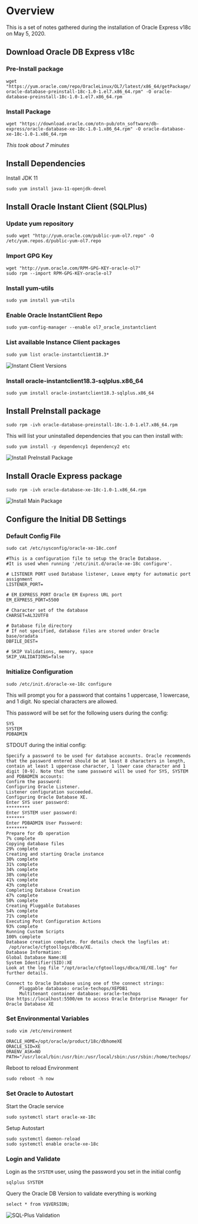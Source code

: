 # Overview
This is a set of notes gathered during the installation of Oracle Express v18c on May 5, 2020.

## Download Oracle DB Express v18c

### Pre-Install package
`wget "https://yum.oracle.com/repo/OracleLinux/OL7/latest/x86_64/getPackage/oracle-database-preinstall-18c-1.0-1.el7.x86_64.rpm" -O oracle-database-preinstall-18c-1.0-1.el7.x86_64.rpm`

### Install Package
`wget "https://download.oracle.com/otn-pub/otn_software/db-express/oracle-database-xe-18c-1.0-1.x86_64.rpm" -O oracle-database-xe-18c-1.0-1.x86_64.rpm`

*This took about 7 minutes*

## Install Dependencies

Install JDK 11

`sudo yum install java-11-openjdk-devel`

## Install Oracle Instant Client (SQLPlus)
### Update yum repository

`sudo wget "http://yum.oracle.com/public-yum-ol7.repo" -O /etc/yum.repos.d/public-yum-ol7.repo`

### Import GPG Key
```shell
wget "http://yum.oracle.com/RPM-GPG-KEY-oracle-ol7"
sudo rpm --import RPM-GPG-KEY-oracle-ol7
```

### Install yum-utils

`sudo yum install yum-utils`

### Enable Oracle InstantClient Repo

`sudo yum-config-manager --enable ol7_oracle_instantclient`

### List available Instance Client packages

`sudo yum list oracle-instantclient18.3*`

![Instant Client Versions](/oracle/screenshots/oracle-instantclient-versions.png)

### Install oracle-instantclient18.3-sqlplus.x86_64

`sudo yum install oracle-instantclient18.3-sqlplus.x86_64`

## Install PreInstall package

`sudo rpm -ivh oracle-database-preinstall-18c-1.0-1.el7.x86_64.rpm`

This will list your uninstalled dependencies that you can then install with:

 `sudo yum install -y dependency1 dependency2 etc`

![Install PreInstall Package](/oracle/screenshots/oracle-preinstall-dependencies.png)

## Install Oracle Express package

`sudo rpm -ivh oracle-database-xe-18c-1.0-1.x86_64.rpm`

![Install Main Package](/oracle/screenshots/oracle-installed.png)

## Configure the Initial DB Settings

### Default Config File

`sudo cat /etc/sysconfig/oracle-xe-18c.conf`

```shell
#This is a configuration file to setup the Oracle Database. 
#It is used when running '/etc/init.d/oracle-xe-18c configure'.

# LISTENER PORT used Database listener, Leave empty for automatic port assignment
LISTENER_PORT=

# EM_EXPRESS_PORT Oracle EM Express URL port
EM_EXPRESS_PORT=5500

# Character set of the database
CHARSET=AL32UTF8

# Database file directory
# If not specified, database files are stored under Oracle base/oradata
DBFILE_DEST=

# SKIP Validations, memory, space
SKIP_VALIDATIONS=false
```

### Initialize Configuration

`sudo /etc/init.d/oracle-xe-18c configure`

This will prompt you for a password that contains 1 uppercase, 1 lowercase, and 1 digit. No special characters are allowed. 

This password will be set for the following users during the config:

```
SYS
SYSTEM
PDBADMIN
```

STDOUT during the initial config: 
```shell
Specify a password to be used for database accounts. Oracle recommends that the password entered should be at least 8 characters in length, contain at least 1 uppercase character, 1 lower case character and 1 digit [0-9]. Note that the same password will be used for SYS, SYSTEM and PDBADMIN accounts:
Confirm the password:
Configuring Oracle Listener.
Listener configuration succeeded.
Configuring Oracle Database XE.
Enter SYS user password: 
*********
Enter SYSTEM user password: 
******* 
Enter PDBADMIN User Password: 
********
Prepare for db operation
7% complete
Copying database files
29% complete
Creating and starting Oracle instance
30% complete
31% complete
34% complete
38% complete
41% complete
43% complete
Completing Database Creation
47% complete
50% complete
Creating Pluggable Databases
54% complete
71% complete
Executing Post Configuration Actions
93% complete
Running Custom Scripts
100% complete
Database creation complete. For details check the logfiles at:
 /opt/oracle/cfgtoollogs/dbca/XE.
Database Information:
Global Database Name:XE
System Identifier(SID):XE
Look at the log file "/opt/oracle/cfgtoollogs/dbca/XE/XE.log" for further details.

Connect to Oracle Database using one of the connect strings:
     Pluggable database: oracle-techops/XEPDB1
     Multitenant container database: oracle-techops
Use https://localhost:5500/em to access Oracle Enterprise Manager for Oracle Database XE
```

### Set Environmental Variables

`sudo vim /etc/environment`

```shell
ORACLE_HOME=/opt/oracle/product/18c/dbhomeXE
ORACLE_SID=XE
ORAENV_ASK=NO
PATH="/usr/local/bin:/usr/bin:/usr/local/sbin:/usr/sbin:/home/techops/.local/bin:/home/techops/bin:/opt/oracle/product/18c/dbhomeXE/bin"
```

Reboot to reload Environment

`sudo reboot -h now`

### Set Oracle to Autostart

Start the Oracle service

`sudo systemctl start oracle-xe-18c`

Setup Autostart

```shell
sudo systemctl daemon-reload
sudo systemctl enable oracle-xe-18c
```

### Login and Validate

Login as the `SYSTEM` user, using the password you set in the initial config

`sqlplus SYSTEM`

Query the Oracle DB Version to validate everything is working

`select * from V$VERSION;`

![SQL-Plus Validation](/oracle/screenshots/sqlplus-connect.png)
